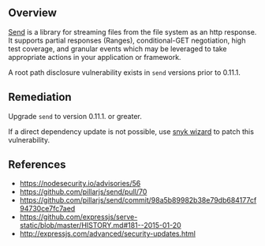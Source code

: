 ## Overview
[Send](https://www.npmjs.com/package/send) is a library for streaming files from the file system as an http response. It supports partial responses (Ranges), conditional-GET negotiation, high test coverage, and granular events which may be leveraged to take appropriate actions in your application or framework.

A root path disclosure vulnerability exists in `send` versions prior to 0.11.1.

## Remediation
Upgrade `send` to version 0.11.1. or greater. 

If a direct dependency update is not possible, use [snyk wizard](https://snyk.io/documentation/#wizard) to patch this vulnerability.

## References
- https://nodesecurity.io/advisories/56
- https://github.com/pillarjs/send/pull/70
- https://github.com/pillarjs/send/commit/98a5b89982b38e79db684177cf94730ce7fc7aed
- https://github.com/expressjs/serve-static/blob/master/HISTORY.md#181--2015-01-20
- http://expressjs.com/advanced/security-updates.html
